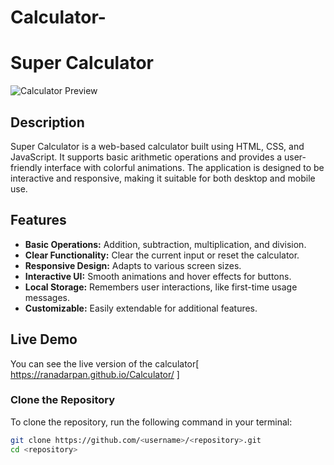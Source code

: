 # Calculator-



# Super Calculator

![Calculator Preview](path/to/your/calculator-image.png) <!-- Replace with a screenshot of your calculator -->

## Description

Super Calculator is a web-based calculator built using HTML, CSS, and JavaScript. It supports basic arithmetic operations and provides a user-friendly interface with colorful animations. The application is designed to be interactive and responsive, making it suitable for both desktop and mobile use.

## Features

- **Basic Operations:** Addition, subtraction, multiplication, and division.
- **Clear Functionality:** Clear the current input or reset the calculator.
- **Responsive Design:** Adapts to various screen sizes.
- **Interactive UI:** Smooth animations and hover effects for buttons.
- **Local Storage:** Remembers user interactions, like first-time usage messages.
- **Customizable:** Easily extendable for additional features.

## Live Demo

You can see the live version of the calculator[ https://ranadarpan.github.io/Calculator/ ]  
 

### Clone the Repository

To clone the repository, run the following command in your terminal:

```bash
git clone https://github.com/<username>/<repository>.git
cd <repository>
